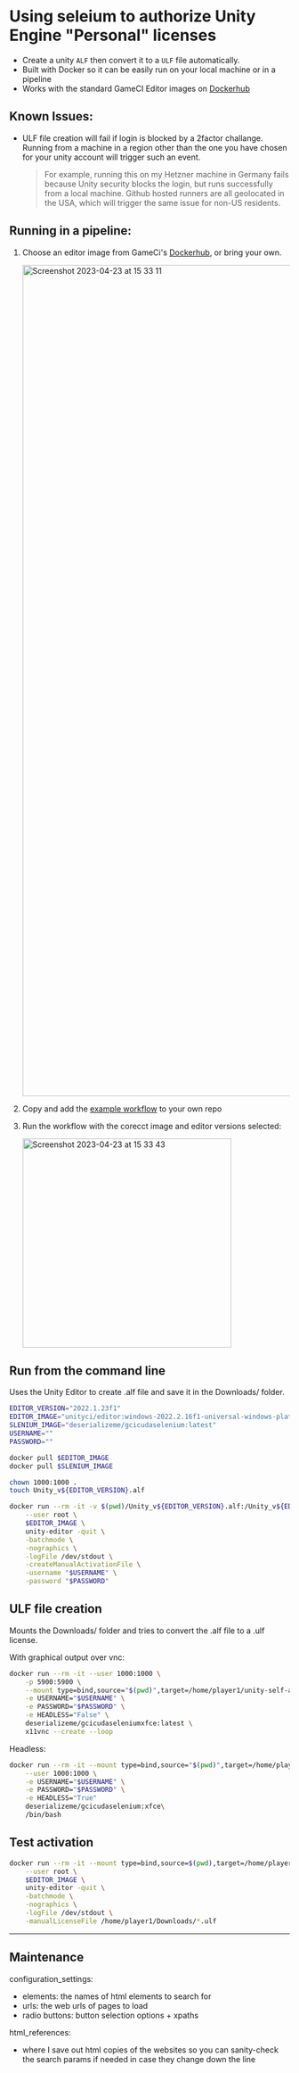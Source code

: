 # Using seleium to authorize Unity Engine "Personal" licenses

- Create a unity `ALF` then convert it to a `ULF` file automatically. 
- Built with Docker so it can be easily run on your local machine or in a pipeline
- Works with the standard GameCI Editor images on [Dockerhub](https://hub.docker.com/r/unityci/editor/tags)


## Known Issues:
- ULF file creation will fail if login is blocked by a 2factor challange. Running from a machine in a region other than the one you have chosen for your unity account will trigger such an event. 

  > For example, running this on my Hetzner machine in Germany fails because Unity security blocks the login, but runs successfully from a local machine. Github hosted runners are all geolocated in the USA, which will trigger the same issue for non-US residents.

## Running in a pipeline:

1. Choose an editor image from GameCi's [Dockerhub](https://hub.docker.com/r/unityci/editor/tags), or bring your own.

    <img width="1491" alt="Screenshot 2023-04-23 at 15 33 11" src="https://user-images.githubusercontent.com/84841307/233842940-050d475f-2ce6-406e-a2d5-a54d17f8db9c.png">

2. Copy and add the [example workflow](https://raw.githubusercontent.com/cloudymax/unity-self-auth/main/.github/workflows/example-licenses-pipeline.yml) to your own repo

2. Run the workflow with the corecct image and editor versions selected:

    <img width="375" alt="Screenshot 2023-04-23 at 15 33 43" src="https://user-images.githubusercontent.com/84841307/233842892-349c1318-eb9e-4942-aacb-01f29b8107b2.png">

## Run from the command line

Uses the Unity Editor to create .alf file and save it in the Downloads/ folder.

```bash
EDITOR_VERSION="2022.1.23f1"
EDITOR_IMAGE="unityci/editor:windows-2022.2.16f1-universal-windows-platform-1.1.2"
SLENIUM_IMAGE="deserializeme/gcicudaselenium:latest"
USERNAME=""
PASSWORD=""

docker pull $EDITOR_IMAGE
docker pull $SLENIUM_IMAGE

chown 1000:1000 .
touch Unity_v${EDITOR_VERSION}.alf

docker run --rm -it -v $(pwd)/Unity_v${EDITOR_VERSION}.alf:/Unity_v${EDITOR_VERSION}.alf \
    --user root \
    $EDITOR_IMAGE \
    unity-editor -quit \
    -batchmode \
    -nographics \
    -logFile /dev/stdout \
    -createManualActivationFile \
    -username "$USERNAME" \
    -password "$PASSWORD"
```

## ULF file creation

Mounts the Downloads/ folder and tries to convert the .alf file to a .ulf license.

With graphical output over vnc:
```bash
docker run --rm -it --user 1000:1000 \
    -p 5900:5900 \
    --mount type=bind,source="$(pwd)",target=/home/player1/unity-self-auth/Downloads \
    -e USERNAME="$USERNAME" \
    -e PASSWORD="$PASSWORD" \
    -e HEADLESS="False" \
    deserializeme/gcicudaseleniumxfce:latest \
    x11vnc --create --loop
```

Headless:
```bash
docker run --rm -it --mount type=bind,source="$(pwd)",target=/home/player1/Downloads \
    --user 1000:1000 \
    -e USERNAME="$USERNAME" \
    -e PASSWORD="$PASSWORD" \
    -e HEADLESS="True" 
    deserializeme/gcicudaselenium:xfce\
    /bin/bash
```

## Test activation

```bash
docker run --rm -it --mount type=bind,source=$(pwd),target=/home/player1/Downloads \
    --user root \
    $EDITOR_IMAGE \
    unity-editor -quit \
    -batchmode \
    -nographics \
    -logFile /dev/stdout \
    -manualLicenseFile /home/player1/Downloads/*.ulf
```
____________________________________________________

## Maintenance

configuration_settings:

- elements: the names of html elements to search for
- urls: the web urls of pages to load
- radio buttons: button selection options + xpaths

html_references:

- where I save out html copies of the websites so you can sanity-check the search params if needed in case they change down the line


<!--  Link References -->
[Bitwarden CLI]: https://github.com/bitwarden/cli "check out bitwarden-cli on github"
[Github Secrets]: https://cli.github.com/manual/gh_secret "Use gh cli to set, list, and delete secrets"
[Gitlab Variables]: https://gitlab.com/gitlab-org/cli/-/tree/main/docs/source "Use the gitlab cli to add, remove, and list Gitlab Variables"
[Install the Bitwarden CLI]: https://bitwarden.com/help/cli/ "Visit the Bitwarden installation docs"
[Install the Gitlab CLI]: https://gitlab.com/gitlab-org/cli "Visit the Gitlab CLI docs"
[Install the Github CLI]: https://cli.github.com/ "Visit the Githubcli homepage"
